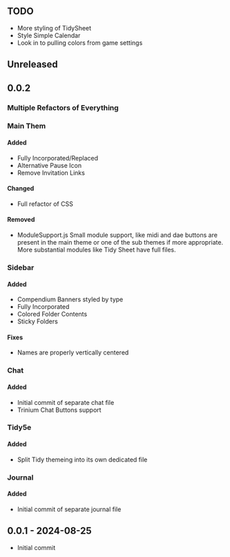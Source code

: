 ## TODO
* More styling of TidySheet
* Style Simple Calendar
* Look in to pulling colors from game settings

## Unreleased

## 0.0.2
### Multiple Refactors of Everything
### Main Them
#### Added
* Fully Incorporated/Replaced
 * Alternative Pause Icon
 * Remove Invitation Links
#### Changed
* Full refactor of CSS
#### Removed
* ModuleSupport.js
Small module support, like midi and dae buttons are present in the main theme or one of the sub themes if more appropriate. More substantial modules like Tidy Sheet have full files.
### Sidebar
#### Added
* Compendium Banners styled by type
* Fully Incorporated
 * Colored Folder Contents
 * Sticky Folders
#### Fixes
* Names are properly vertically centered
### Chat
#### Added
* Initial commit of separate chat file
* Trinium Chat Buttons support
### Tidy5e
#### Added
* Split Tidy themeing into its own dedicated file
### Journal
#### Added
* Initial commit of separate journal file
## 0.0.1 - 2024-08-25
- Initial commit
